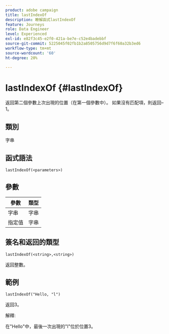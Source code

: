 ```yaml
---
product: adobe campaign
title: lastIndexOf
description: 瞭解函式lastIndexOf
feature: Journeys
role: Data Engineer
level: Experienced
exl-id: e82f3c45-e2f0-421a-be7e-c52e4badebbf
source-git-commit: 5225045f02fb1b2a8505756d9d7f6f60a32b3ed6
workflow-type: tm+mt
source-wordcount: '60'
ht-degree: 20%

---
```


# lastIndexOf {#lastIndexOf}

返回第二個參數上次出現的位置（在第一個參數中）。 如果沒有匹配項，則返回–1。

## 類別

字串

## 函式語法

`lastIndexOf(<parameters>)`

## 參數

| 參數 | 類型 |
|-----------|------------------|
| 字串 | 字串 |
| 指定值 | 字串 |

## 簽名和返回的類型

`lastIndexOf(<string>,<string>)`

返回整數。

## 範例

`lastIndexOf("Hello, "l")`

返回3。

解釋:

在&quot;Hello&quot;中，最後一次出現的&quot;l&quot;位於位置3。
